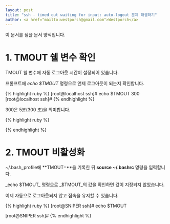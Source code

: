 ```yaml
---                               
layout: post
title: "ssh - timed out waiting for input: auto-logout 문제 해결하기" 
author: <a href="mailto:westporch@gmail.com">Westporch</a>
---
```


이 문서를 샘플 문서 양식입니다.

# 1. TMOUT 쉘 변수 확인

TMOUT 쉘 변수에 자동 로그아웃 시간이 설정되어 있습니다.

프롬프트에 _echo $TMOUT_ 명령으로 언제 로그아웃이 되는지 확인합니다.

{% highlight ruby %}
[root@localhost ssh]# echo $TMOUT
300
[root@localhost ssh]# 
{% endhighlight %}

300은 5분(300 초)을 의미합니다. 

{% highlight ruby %}

{% endhighlight %}

# 2. TMOUT 비활성화

~/.bash_profile에 **TMOUT=**을 기록한 뒤 **source ~/.bashrc** 명령을 입력합니다.

_echo $TMOUT_ 명령으로 _$TMOUT_의 값을 확인하면 값이 지정되지 않았습니다.

이제 자동으로 로그아웃되지 않고 접속을 유지할 수 있습니다.

{% highlight ruby %}
[root@SNIPER ssh]# echo $TMOUT

[root@SNIPER ssh]# 
{% endhighlight %}
